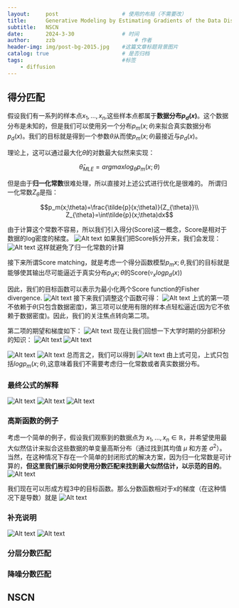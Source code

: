 ```yaml
---
layout:     post   				    # 使用的布局（不需要改）
title:      Generative Modeling by Estimating Gradients of the Data Distribution
subtitle:   NSCN
date:       2024-3-30 				# 时间
author:     zzb 						# 作者
header-img: img/post-bg-2015.jpg 	#这篇文章标题背景图片
catalog: true 						# 是否归档
tags:								#标签
    - diffusion
---
```



## 得分匹配
假设我们有一系列的样本点$`x_1,...,x_n`$,这些样本点都属于**数据分布$`p_d(x)`$**。这个数据分布是未知的，但是我们可以使用另一个分布$`p_m(x;\theta)`$来拟合真实数据分布$`p_d(x)`$。我们的目标就是得到一个参数$`\theta`$从而使$`p_m(x;\theta)`$最接近与$`p_d(x)`$。

理论上，这可以通过最大化$`\theta`$的对数最大似然来实现：

$$\hat{\theta}_{MLE}=argmaxlog_{\theta}p_m(x;\theta)$$

但是由于**归一化常数**很难处理，所以直接对上述公式进行优化是很难的。
所谓归一化常数$`Z_{\theta}`$是指：

$$p_m(x;\theta)=\frac{\tilde{p}(x;\theta)}{Z_{\theta}}\\
Z_{\theta}=\int\tilde{p}(x;\theta)dx$$

由于计算这个常数不容易，所以我们引入得分(Score)这一概念，Score是相对于数据的log密度的梯度。
![Alt text](image.png)
如果我们把Score拆分开来，我们会发现：
![Alt text](image-1.png)
这样就避免了归一化常数的计算

接下来所谓Score matching，就是考虑一个得分函数模型$`p_m{x;\theta}`$,我们的目标就是能够使其输出尽可能逼近于真实分布$`p_d{x;\theta}`$的Score($`\triangledown_xlogp_d(x)`$)

因此，我们的目标函数可以表示为最小化两个Score function的Fisher divergence.
![Alt text](image-2.png)
接下来我们调整这个函数可得：
![Alt text](image-3.png)
上式的第一项不依赖于$`\theta`$(只包含数据密度)，第三项可以使用有限的样本点轻松逼近(因为它不依赖于数据密度)。因此，我们的关注焦点转向第二项。

第二项的期望和梯度如下：
![Alt text](image-4.png)
现在让我们回想一下大学时期的分部积分的知识：
![Alt text](image-5.png)
![Alt text](image-6.png)

![Alt text](image-15.png)
![Alt text](image-16.png)
总而言之，我们可以得到
![Alt text](image-7.png)
由上式可见，上式只包括$`logp_m(x;\theta)`$,这意味着我们不需要考虑归一化常数或者真实数据分布。

### 最终公式的解释
![Alt text](image-7.png)
![Alt text](image-8.png)
![Alt text](image-9.png)

### 高斯函数的例子
考虑一个简单的例子，假设我们观察到的数据点为 $`x_1, \ldots, x_n \in \mathbb{R}`$，并希望使用最大似然估计来拟合这些数据的单变量高斯分布（通过找到其均值 $`\mu`$ 和方差 $`\sigma^2`$）。当然，在这种情况下存在一个简单的封闭形式的解决方案，因为归一化常数是可计算的，**但这里我们展示如何使用分数匹配来找到最大似然估计，以示范的目的**。
![Alt text](image-10.png)

我们现在可以形成方程3中的目标函数。那么分数函数相对于x的梯度（在这种情况下是导数）就是
![Alt text](image-11.png)

### 补充说明
![Alt text](image-13.png)
![Alt text](image-14.png)

### 分层分数匹配

### 降噪分数匹配

## NSCN